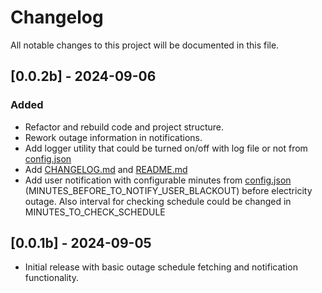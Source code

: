 # Changelog

All notable changes to this project will be documented in this file.

## [0.0.2b] - 2024-09-06
### Added
- Refactor and rebuild code and project structure.
- Rework outage information in notifications.
- Add logger utility that could be turned on/off with log file or not from [config.json](config.json) 
- Add [CHANGELOG.md](CHANGELOG.md) and [README.md](README.md) 
- Add user notification with configurable minutes from [config.json](config.json) (MINUTES_BEFORE_TO_NOTIFY_USER_BLACKOUT) before electricity outage. Also interval for checking schedule could be changed in MINUTES_TO_CHECK_SCHEDULE

## [0.0.1b] - 2024-09-05
- Initial release with basic outage schedule fetching and notification functionality.